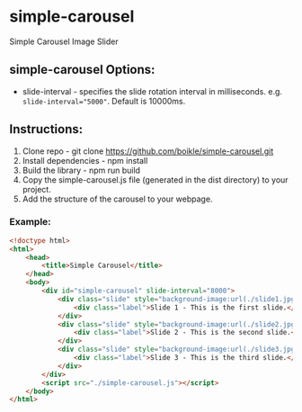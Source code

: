 # simple-carousel
Simple Carousel Image Slider

## simple-carousel Options:

* slide-interval - specifies the slide rotation interval in milliseconds. e.g. `slide-interval="5000"`. Default is 10000ms.

## Instructions:

1. Clone repo - git clone https://github.com/boikle/simple-carousel.git
2. Install dependencies - npm install
3. Build the library - npm run build
4. Copy the simple-carousel.js file (generated in the dist directory) to your project.
5. Add the structure of the carousel to your webpage.

### Example:

```html
<!doctype html>
<html>
	<head>
		<title>Simple Carousel</title>
	</head>
	<body>
		<div id="simple-carousel" slide-interval="8000">
			<div class="slide" style="background-image:url(./slide1.jpg);">
				<div class="label">Slide 1 - This is the first slide.</div>
			</div>
			<div class="slide" style="background-image:url(./slide2.jpg);">
				<div class="label">Slide 2 - This is the second slide.</div>
			</div>
			<div class="slide" style="background-image:url(./slide3.jpg);">
				<div class="label">Slide 3 - This is the third slide.</div>
			</div>
		</div>
		<script src="./simple-carousel.js"></script>
	</body>
</html>
```
